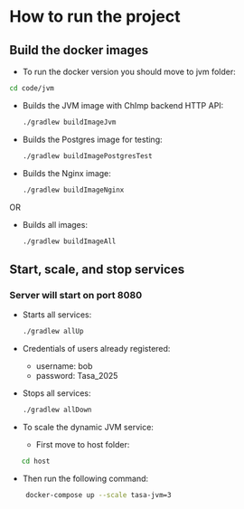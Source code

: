 # How to run the project

## Build the docker images

- To run the docker version you should move to jvm folder:

```bash
cd code/jvm
 ```

- Builds the JVM image with ChImp backend HTTP API:

  ```bash
  ./gradlew buildImageJvm
  ```

- Builds the Postgres image for testing:

  ```bash
  ./gradlew buildImagePostgresTest
  ```

- Builds the Nginx image:

  ```bash
  ./gradlew buildImageNginx
  ```

OR

- Builds all images:

  ```bash
  ./gradlew buildImageAll
  ```

## Start, scale, and stop services

### Server will start on port 8080  

- Starts all services:

  ```bash
  ./gradlew allUp
  ```

- Credentials of users already registered:
  - username: bob
  - password: Tasa_2025

- Stops all services:
  
  ```bash
  ./gradlew allDown
  ```

- To scale the dynamic JVM service:
  - First move to host folder:

 ```bash
    cd host
```

- Then run the following command:

```bash
    docker-compose up --scale tasa-jvm=3
```
